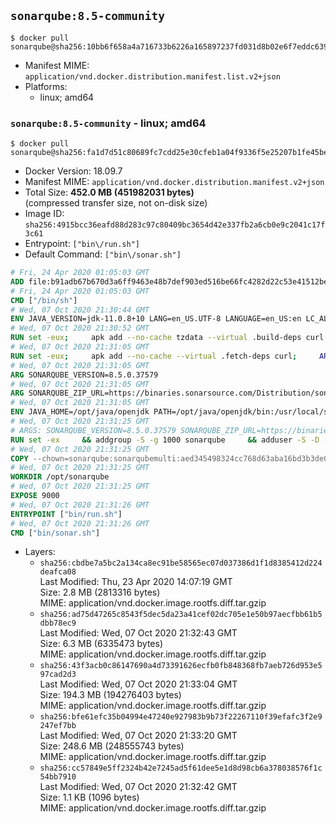 ## `sonarqube:8.5-community`

```console
$ docker pull sonarqube@sha256:10bb6f658a4a716733b6226a165897237fd031d8b02e6f7eddc639125eb8607e
```

-	Manifest MIME: `application/vnd.docker.distribution.manifest.list.v2+json`
-	Platforms:
	-	linux; amd64

### `sonarqube:8.5-community` - linux; amd64

```console
$ docker pull sonarqube@sha256:fa1d7d51c80689fc7cdd25e30cfeb1a04f9336f5e25207b1fe45be7254dfca42
```

-	Docker Version: 18.09.7
-	Manifest MIME: `application/vnd.docker.distribution.manifest.v2+json`
-	Total Size: **452.0 MB (451982031 bytes)**  
	(compressed transfer size, not on-disk size)
-	Image ID: `sha256:4915bcc36eafd88d283c97c80409bc3654d42e337fb2a6cb0e9c2041c17f3c61`
-	Entrypoint: `["bin\/run.sh"]`
-	Default Command: `["bin\/sonar.sh"]`

```dockerfile
# Fri, 24 Apr 2020 01:05:03 GMT
ADD file:b91adb67b670d3a6ff9463e48b7def903ed516be66fc4282d22c53e41512be49 in / 
# Fri, 24 Apr 2020 01:05:03 GMT
CMD ["/bin/sh"]
# Wed, 07 Oct 2020 21:30:44 GMT
ENV JAVA_VERSION=jdk-11.0.8+10 LANG=en_US.UTF-8 LANGUAGE=en_US:en LC_ALL=en_US.UTF-8
# Wed, 07 Oct 2020 21:30:52 GMT
RUN set -eux;     apk add --no-cache tzdata --virtual .build-deps curl binutils zstd;     GLIBC_VER="2.32-r0";     ALPINE_GLIBC_REPO="https://github.com/sgerrand/alpine-pkg-glibc/releases/download";     GCC_LIBS_URL="https://archive.archlinux.org/packages/g/gcc-libs/gcc-libs-10.1.0-2-x86_64.pkg.tar.zst";     GCC_LIBS_SHA256="f80320a03ff73e82271064e4f684cd58d7dbdb07aa06a2c4eea8e0f3c507c45c";     ZLIB_URL="https://archive.archlinux.org/packages/z/zlib/zlib-1%3A1.2.11-3-x86_64.pkg.tar.xz";     ZLIB_SHA256=17aede0b9f8baa789c5aa3f358fbf8c68a5f1228c5e6cba1a5dd34102ef4d4e5;     curl -LfsS https://alpine-pkgs.sgerrand.com/sgerrand.rsa.pub -o /etc/apk/keys/sgerrand.rsa.pub;     SGERRAND_RSA_SHA256="823b54589c93b02497f1ba4dc622eaef9c813e6b0f0ebbb2f771e32adf9f4ef2";     echo "${SGERRAND_RSA_SHA256} */etc/apk/keys/sgerrand.rsa.pub" | sha256sum -c - ;     curl -LfsS ${ALPINE_GLIBC_REPO}/${GLIBC_VER}/glibc-${GLIBC_VER}.apk > /tmp/glibc-${GLIBC_VER}.apk;     apk add --no-cache /tmp/glibc-${GLIBC_VER}.apk;     curl -LfsS ${ALPINE_GLIBC_REPO}/${GLIBC_VER}/glibc-bin-${GLIBC_VER}.apk > /tmp/glibc-bin-${GLIBC_VER}.apk;     apk add --no-cache /tmp/glibc-bin-${GLIBC_VER}.apk;     curl -LfsS ${ALPINE_GLIBC_REPO}/${GLIBC_VER}/glibc-i18n-${GLIBC_VER}.apk > /tmp/glibc-i18n-${GLIBC_VER}.apk;     apk add --no-cache /tmp/glibc-i18n-${GLIBC_VER}.apk;     /usr/glibc-compat/bin/localedef --force --inputfile POSIX --charmap UTF-8 "$LANG" || true;     echo "export LANG=$LANG" > /etc/profile.d/locale.sh;     curl -LfsS ${GCC_LIBS_URL} -o /tmp/gcc-libs.tar.zst;     echo "${GCC_LIBS_SHA256} */tmp/gcc-libs.tar.zst" | sha256sum -c -;     mkdir /tmp/gcc;     zstd -d /tmp/gcc-libs.tar.zst --output-dir-flat /tmp;     tar -xf /tmp/gcc-libs.tar -C /tmp/gcc;     mv /tmp/gcc/usr/lib/libgcc* /tmp/gcc/usr/lib/libstdc++* /usr/glibc-compat/lib;     strip /usr/glibc-compat/lib/libgcc_s.so.* /usr/glibc-compat/lib/libstdc++.so*;     curl -LfsS ${ZLIB_URL} -o /tmp/libz.tar.xz;     echo "${ZLIB_SHA256} */tmp/libz.tar.xz" | sha256sum -c -;     mkdir /tmp/libz;     tar -xf /tmp/libz.tar.xz -C /tmp/libz;     mv /tmp/libz/usr/lib/libz.so* /usr/glibc-compat/lib;     apk del --purge .build-deps glibc-i18n;     rm -rf /tmp/*.apk /tmp/gcc /tmp/gcc-libs.tar* /tmp/libz /tmp/libz.tar.xz /var/cache/apk/*;
# Wed, 07 Oct 2020 21:31:05 GMT
RUN set -eux;     apk add --no-cache --virtual .fetch-deps curl;     ARCH="$(apk --print-arch)";     case "${ARCH}" in        aarch64|arm64)          ESUM='fb27ea52ed901c14c9fe8ad2fc10b338b8cf47d6762571be1fe3fb7c426bab7c';          BINARY_URL='https://github.com/AdoptOpenJDK/openjdk11-binaries/releases/download/jdk-11.0.8%2B10/OpenJDK11U-jdk_aarch64_linux_hotspot_11.0.8_10.tar.gz';          ;;        armhf|armv7l)          ESUM='d00370967e4657e137cc511e81d6accbfdb08dba91e6268abef8219e735fbfc5';          BINARY_URL='https://github.com/AdoptOpenJDK/openjdk11-binaries/releases/download/jdk-11.0.8%2B10/OpenJDK11U-jdk_arm_linux_hotspot_11.0.8_10.tar.gz';          ;;        ppc64el|ppc64le)          ESUM='d206a63cd719b65717f7f20ee3fe49f0b8b2db922986b4811c828db57212699e';          BINARY_URL='https://github.com/AdoptOpenJDK/openjdk11-binaries/releases/download/jdk-11.0.8%2B10/OpenJDK11U-jdk_ppc64le_linux_hotspot_11.0.8_10.tar.gz';          ;;        s390x)          ESUM='5619e1437c7cd400169eb7f1c831c2635fdb2776a401147a2fc1841b01f83ed6';          BINARY_URL='https://github.com/AdoptOpenJDK/openjdk11-binaries/releases/download/jdk-11.0.8%2B10/OpenJDK11U-jdk_s390x_linux_hotspot_11.0.8_10.tar.gz';          ;;        amd64|x86_64)          ESUM='6e4cead158037cb7747ca47416474d4f408c9126be5b96f9befd532e0a762b47';          BINARY_URL='https://github.com/AdoptOpenJDK/openjdk11-binaries/releases/download/jdk-11.0.8%2B10/OpenJDK11U-jdk_x64_linux_hotspot_11.0.8_10.tar.gz';          ;;        *)          echo "Unsupported arch: ${ARCH}";          exit 1;          ;;     esac;     curl -LfsSo /tmp/openjdk.tar.gz ${BINARY_URL};     echo "${ESUM} */tmp/openjdk.tar.gz" | sha256sum -c -;     mkdir -p /opt/java/openjdk;     cd /opt/java/openjdk;     tar -xf /tmp/openjdk.tar.gz --strip-components=1;     export PATH="/opt/java/openjdk/bin:$PATH";     apk del --purge .fetch-deps;     rm -rf /var/cache/apk/*;     rm -rf /tmp/openjdk.tar.gz;
# Wed, 07 Oct 2020 21:31:05 GMT
ARG SONARQUBE_VERSION=8.5.0.37579
# Wed, 07 Oct 2020 21:31:05 GMT
ARG SONARQUBE_ZIP_URL=https://binaries.sonarsource.com/Distribution/sonarqube/sonarqube-8.5.0.37579.zip
# Wed, 07 Oct 2020 21:31:05 GMT
ENV JAVA_HOME=/opt/java/openjdk PATH=/opt/java/openjdk/bin:/usr/local/sbin:/usr/local/bin:/usr/sbin:/usr/bin:/sbin:/bin SONARQUBE_HOME=/opt/sonarqube SONAR_VERSION=8.5.0.37579 SQ_DATA_DIR=/opt/sonarqube/data SQ_EXTENSIONS_DIR=/opt/sonarqube/extensions SQ_LOGS_DIR=/opt/sonarqube/logs SQ_TEMP_DIR=/opt/sonarqube/temp
# Wed, 07 Oct 2020 21:31:25 GMT
# ARGS: SONARQUBE_VERSION=8.5.0.37579 SONARQUBE_ZIP_URL=https://binaries.sonarsource.com/Distribution/sonarqube/sonarqube-8.5.0.37579.zip
RUN set -ex     && addgroup -S -g 1000 sonarqube     && adduser -S -D -u 1000 -G sonarqube sonarqube     && apk add --no-cache --virtual build-dependencies gnupg unzip curl     && apk add --no-cache bash su-exec ttf-dejavu     && sed --in-place --expression="s?securerandom.source=file:/dev/random?securerandom.source=file:/dev/urandom?g" "${JAVA_HOME}/conf/security/java.security"     && for server in $(shuf -e ha.pool.sks-keyservers.net                             hkp://p80.pool.sks-keyservers.net:80                             keyserver.ubuntu.com                             hkp://keyserver.ubuntu.com:80                             pgp.mit.edu) ; do         gpg --batch --keyserver "${server}" --recv-keys F1182E81C792928921DBCAB4CFCA4A29D26468DE && break || : ;     done     && mkdir --parents /opt     && cd /opt     && curl --fail --location --output sonarqube.zip --silent --show-error "${SONARQUBE_ZIP_URL}"     && curl --fail --location --output sonarqube.zip.asc --silent --show-error "${SONARQUBE_ZIP_URL}.asc"     && gpg --batch --verify sonarqube.zip.asc sonarqube.zip     && unzip -q sonarqube.zip     && mv "sonarqube-${SONARQUBE_VERSION}" sonarqube     && rm sonarqube.zip*     && rm -rf ${SONARQUBE_HOME}/bin/*     && chown -R sonarqube:sonarqube ${SONARQUBE_HOME}     && chmod -R 777 "${SQ_DATA_DIR}" "${SQ_EXTENSIONS_DIR}" "${SQ_LOGS_DIR}" "${SQ_TEMP_DIR}"     && apk del --purge build-dependencies
# Wed, 07 Oct 2020 21:31:25 GMT
COPY --chown=sonarqube:sonarqubemulti:aed345498324cc768d63aba16bd3b3de027a0213cb3a62a9a3b27799dbf88552 in /opt/sonarqube/bin/ 
# Wed, 07 Oct 2020 21:31:25 GMT
WORKDIR /opt/sonarqube
# Wed, 07 Oct 2020 21:31:25 GMT
EXPOSE 9000
# Wed, 07 Oct 2020 21:31:26 GMT
ENTRYPOINT ["bin/run.sh"]
# Wed, 07 Oct 2020 21:31:26 GMT
CMD ["bin/sonar.sh"]
```

-	Layers:
	-	`sha256:cbdbe7a5bc2a134ca8ec91be58565ec07d037386d1f1d8385412d224deafca08`  
		Last Modified: Thu, 23 Apr 2020 14:07:19 GMT  
		Size: 2.8 MB (2813316 bytes)  
		MIME: application/vnd.docker.image.rootfs.diff.tar.gzip
	-	`sha256:ad75d47265c8543f5dec5da23a41cef02dc705e1e50b97aecfbb61b5dbb78ec9`  
		Last Modified: Wed, 07 Oct 2020 21:32:43 GMT  
		Size: 6.3 MB (6335473 bytes)  
		MIME: application/vnd.docker.image.rootfs.diff.tar.gzip
	-	`sha256:43f3acb0c86147690a4d73391626ecfb0fb848368fb7aeb726d953e597cad2d3`  
		Last Modified: Wed, 07 Oct 2020 21:33:04 GMT  
		Size: 194.3 MB (194276403 bytes)  
		MIME: application/vnd.docker.image.rootfs.diff.tar.gzip
	-	`sha256:bfe61efc35b04994e47240e927983b9b73f22267110f39efafc3f2e9247ef7bb`  
		Last Modified: Wed, 07 Oct 2020 21:33:20 GMT  
		Size: 248.6 MB (248555743 bytes)  
		MIME: application/vnd.docker.image.rootfs.diff.tar.gzip
	-	`sha256:cc57849e5ff2324b42e7245ad5f61dee5e1d8d98cb6a378038576f1c54bb7910`  
		Last Modified: Wed, 07 Oct 2020 21:32:42 GMT  
		Size: 1.1 KB (1096 bytes)  
		MIME: application/vnd.docker.image.rootfs.diff.tar.gzip
